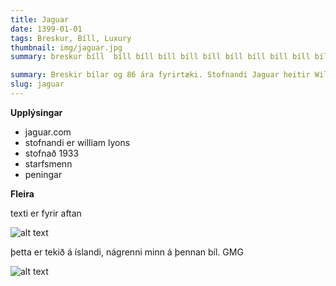 ```yaml
---
title: Jaguar
date: 1399-01-01
tags: Breskur, Bíll, Luxury
thumbnail: img/jaguar.jpg
summary: breskur bíll  bíll bíll bíll bíll bíll bíll bíll bíll bíll bíll bíll bíll bíll bíll bíll bíll bíll bíll bíll bíll bíll bíll bíll bíll bíll bíll bíll bíll bíll bíll bíll bíll bíll bíll bíll bíll bíll bíll bíll bíll bíll bíll bíll bíll bíll bíll bíll bíll bíll bíll bíll bíll bíll bíll bíll bíll bíll bíll bíll bíll bíll bíll bíll bíll bíll bíll bíll bíll bíll bíll bíll bíll bíll bíll bíll bíll bíll bíll bíll bíll bíll bíll bíll bíll bíll bíll bíll bíll bíll bíll bíll bíll bíll bíll 

summary: Breskir bílar og 86 ára fyrirtæki. Stofnandi Jaguar heitir William Lyons, Ford Motor Company eignaðist Jaguar árið 1990 - 2008 og þar tók Tata Motors við Jaguar árin 2008 - 2012 og síðan varð Jaguar og Land Rover saman og þá varð Jaguar Land Rover til. Jagur bílar eru dýrir og það er ekki mikið af þeim. Tagline þeirra er "The Art of Performance" og vefsíða þeirra er jaguar.com
slug: jaguar
---
```


__Upplýsingar__

+ jaguar.com
+ stofnandi er william lyons
+ stofnað 1933
+ starfsmenn
+ peningar


__Fleira__

texti er fyrir aftan



![alt text](https://ik.imagekit.io/hj8sm3kk7/my/medium/gallery/exterior/9/42/jaguar-xf-front-angle-low-view-395140.jpg)


þetta er tekið á íslandi, nágrenni minn á þennan bíl. GMG

![alt text](https://www.motorstown.com/images/jaguar-xjs-09.jpg)